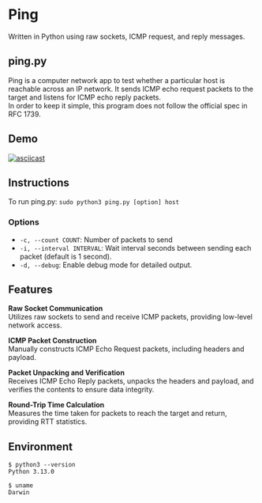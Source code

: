 # Ping

Written in Python using raw sockets, ICMP request, and reply messages.

## ping.py

Ping is a computer network app to test whether a particular host is reachable across an IP network. It sends ICMP echo request packets to the target and listens for ICMP echo reply packets.  
In order to keep it simple, this program does not follow the official spec in RFC 1739. 

## Demo

[![asciicast](https://asciinema.org/a/jl8X363T1zhI2xUc6i9NBKKLS.svg)](https://asciinema.org/a/jl8X363T1zhI2xUc6i9NBKKLS)

## Instructions

To run ping.py: `sudo python3 ping.py [option] host`

### Options

- `-c, --count COUNT`: Number of packets to send
- `-i, --interval INTERVAL`: Wait interval seconds between sending each packet (default is 1 second).
- `-d, --debug`: Enable debug mode for detailed output.

## Features

**Raw Socket Communication**  
Utilizes raw sockets to send and receive ICMP packets, providing low-level network access.

**ICMP Packet Construction**  
Manually constructs ICMP Echo Request packets, including headers and payload.

**Packet Unpacking and Verification**   
Receives ICMP Echo Reply packets, unpacks the headers and payload, and verifies the contents to ensure data integrity.

**Round-Trip Time Calculation**  
Measures the time taken for packets to reach the target and return, providing RTT statistics.


## Environment

```
$ python3 --version
Python 3.13.0

$ uname
Darwin
```





